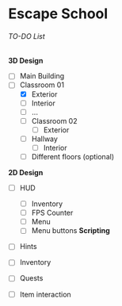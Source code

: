 # Escape School

###### TO-DO List
**3D Design**
- [ ]  Main Building
  - [ ] Classroom 01
    - [x]  Exterior
    - [ ]  Interior			
      - [ ]  ...
    - [ ] Classroom 02
      - [ ] Exterior
    - [ ] Hallway
      - [ ] Interior
    - [ ] Different floors (optional)
	
**2D Design**
- [ ] HUD
  - [ ] Inventory
  - [ ] FPS Counter		
  - [ ] Menu
  - [ ] Menu buttons
**Scripting**

- [ ] Hints
- [ ] Inventory
- [ ] Quests
- [ ] Item interaction
		